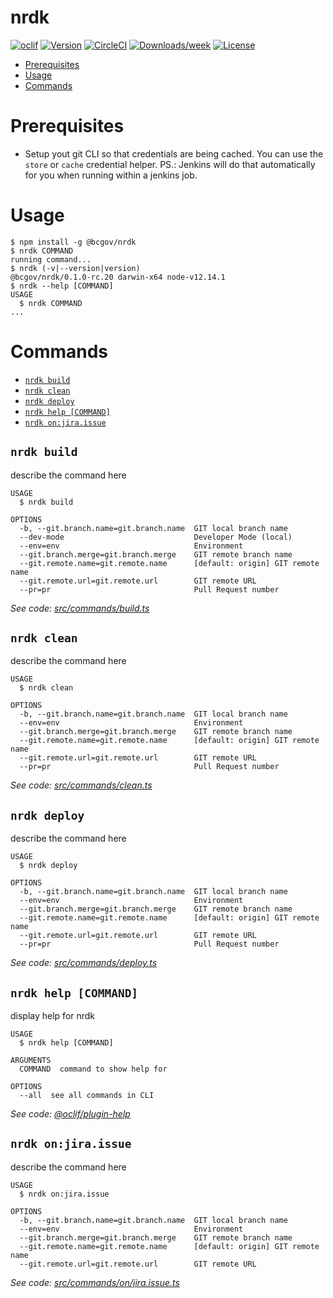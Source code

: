 nrdk
====



[![oclif](https://img.shields.io/badge/cli-oclif-brightgreen.svg)](https://oclif.io)
[![Version](https://img.shields.io/npm/v/nrdk.svg)](https://npmjs.org/package/nrdk)
[![CircleCI](https://circleci.com/gh/cvarjao/nrdk/tree/master.svg?style=shield)](https://circleci.com/gh/cvarjao/nrdk/tree/master)
[![Downloads/week](https://img.shields.io/npm/dw/nrdk.svg)](https://npmjs.org/package/nrdk)
[![License](https://img.shields.io/npm/l/nrdk.svg)](https://github.com/cvarjao/nrdk/blob/master/package.json)

<!-- toc -->
* [Prerequisites](#prerequisites)
* [Usage](#usage)
* [Commands](#commands)
<!-- tocstop -->

# Prerequisites
* Setup yout git CLI so that credentials are being cached. You can use the `store` or `cache` credential helper. PS.: Jenkins will do that automatically for you when running within a jenkins job.

# Usage
<!-- usage -->
```sh-session
$ npm install -g @bcgov/nrdk
$ nrdk COMMAND
running command...
$ nrdk (-v|--version|version)
@bcgov/nrdk/0.1.0-rc.20 darwin-x64 node-v12.14.1
$ nrdk --help [COMMAND]
USAGE
  $ nrdk COMMAND
...
```
<!-- usagestop -->
# Commands
<!-- commands -->
* [`nrdk build`](#nrdk-build)
* [`nrdk clean`](#nrdk-clean)
* [`nrdk deploy`](#nrdk-deploy)
* [`nrdk help [COMMAND]`](#nrdk-help-command)
* [`nrdk on:jira.issue`](#nrdk-onjiraissue)

## `nrdk build`

describe the command here

```
USAGE
  $ nrdk build

OPTIONS
  -b, --git.branch.name=git.branch.name  GIT local branch name
  --dev-mode                             Developer Mode (local)
  --env=env                              Environment
  --git.branch.merge=git.branch.merge    GIT remote branch name
  --git.remote.name=git.remote.name      [default: origin] GIT remote name
  --git.remote.url=git.remote.url        GIT remote URL
  --pr=pr                                Pull Request number
```

_See code: [src/commands/build.ts](https://github.com/bcdevops/nrdk/blob/v0.1.0-rc.20/src/commands/build.ts)_

## `nrdk clean`

describe the command here

```
USAGE
  $ nrdk clean

OPTIONS
  -b, --git.branch.name=git.branch.name  GIT local branch name
  --env=env                              Environment
  --git.branch.merge=git.branch.merge    GIT remote branch name
  --git.remote.name=git.remote.name      [default: origin] GIT remote name
  --git.remote.url=git.remote.url        GIT remote URL
  --pr=pr                                Pull Request number
```

_See code: [src/commands/clean.ts](https://github.com/bcdevops/nrdk/blob/v0.1.0-rc.20/src/commands/clean.ts)_

## `nrdk deploy`

describe the command here

```
USAGE
  $ nrdk deploy

OPTIONS
  -b, --git.branch.name=git.branch.name  GIT local branch name
  --env=env                              Environment
  --git.branch.merge=git.branch.merge    GIT remote branch name
  --git.remote.name=git.remote.name      [default: origin] GIT remote name
  --git.remote.url=git.remote.url        GIT remote URL
  --pr=pr                                Pull Request number
```

_See code: [src/commands/deploy.ts](https://github.com/bcdevops/nrdk/blob/v0.1.0-rc.20/src/commands/deploy.ts)_

## `nrdk help [COMMAND]`

display help for nrdk

```
USAGE
  $ nrdk help [COMMAND]

ARGUMENTS
  COMMAND  command to show help for

OPTIONS
  --all  see all commands in CLI
```

_See code: [@oclif/plugin-help](https://github.com/oclif/plugin-help/blob/v3.1.0/src/commands/help.ts)_

## `nrdk on:jira.issue`

describe the command here

```
USAGE
  $ nrdk on:jira.issue

OPTIONS
  -b, --git.branch.name=git.branch.name  GIT local branch name
  --env=env                              Environment
  --git.branch.merge=git.branch.merge    GIT remote branch name
  --git.remote.name=git.remote.name      [default: origin] GIT remote name
  --git.remote.url=git.remote.url        GIT remote URL
```

_See code: [src/commands/on/jira.issue.ts](https://github.com/bcdevops/nrdk/blob/v0.1.0-rc.20/src/commands/on/jira.issue.ts)_
<!-- commandsstop -->
